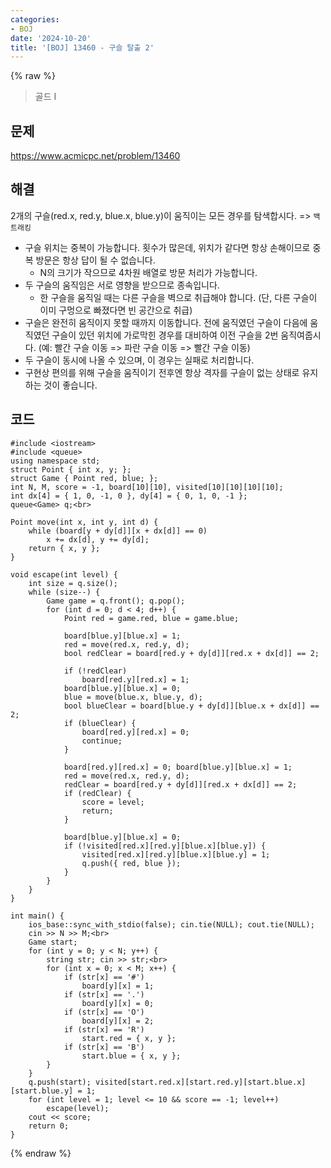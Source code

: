 ```yaml
---
categories:
- BOJ
date: '2024-10-20'
title: '[BOJ] 13460 - 구슬 탈출 2'
---
```


{% raw %}
> 골드 I<br>

## 문제
https://www.acmicpc.net/problem/13460<br>

## 해결
2개의 구슬(red.x, red.y, blue.x, blue.y)이 움직이는 모든 경우를 탐색합시다. => `백트래킹`<br>
- 구슬 위치는 중복이 가능합니다. 횟수가 많은데, 위치가 같다면 항상 손해이므로 중복 방문은 항상 답이 될 수 없습니다.
	- N의 크기가 작으므로 4차원 배열로 방문 처리가 가능합니다.
- 두 구슬의 움직임은 서로 영향을 받으므로 종속입니다.
	- 한 구슬을 움직일 때는 다른 구슬을 벽으로 취급해야 합니다. (단, 다른 구슬이 이미 구멍으로 빠졌다면 빈 공간으로 취급)
- 구슬은 완전히 움직이지 못할 때까지 이동합니다. 전에 움직였던 구슬이 다음에 움직였던 구슬이 있던 위치에 가로막힌 경우를 대비하여 이전 구슬을 2번 움직여줍시다. (예: 빨간 구슬 이동 => 파란 구슬 이동 => 빨간 구슬 이동)<br>
- 두 구슬이 동시에 나올 수 있으며, 이 경우는 실패로 처리합니다.
- 구현상 편의를 위해 구슬을 움직이기 전후엔 항상 격자를 구슬이 없는 상태로 유지하는 것이 좋습니다.

## 코드
```
#include <iostream>
#include <queue>
using namespace std;
struct Point { int x, y; };
struct Game { Point red, blue; };
int N, M, score = -1, board[10][10], visited[10][10][10][10];
int dx[4] = { 1, 0, -1, 0 }, dy[4] = { 0, 1, 0, -1 };
queue<Game> q;<br>

Point move(int x, int y, int d) {
    while (board[y + dy[d]][x + dx[d]] == 0)
        x += dx[d], y += dy[d];
    return { x, y };
}

void escape(int level) {
    int size = q.size();
    while (size--) {
        Game game = q.front(); q.pop();
        for (int d = 0; d < 4; d++) {
            Point red = game.red, blue = game.blue;

            board[blue.y][blue.x] = 1;
            red = move(red.x, red.y, d);
            bool redClear = board[red.y + dy[d]][red.x + dx[d]] == 2;

            if (!redClear)
                board[red.y][red.x] = 1;
            board[blue.y][blue.x] = 0;
            blue = move(blue.x, blue.y, d);
            bool blueClear = board[blue.y + dy[d]][blue.x + dx[d]] == 2;
            if (blueClear) {
                board[red.y][red.x] = 0;
                continue;
            }

            board[red.y][red.x] = 0; board[blue.y][blue.x] = 1;
            red = move(red.x, red.y, d);
            redClear = board[red.y + dy[d]][red.x + dx[d]] == 2;
            if (redClear) {
                score = level;
                return;
            }
            
            board[blue.y][blue.x] = 0;
            if (!visited[red.x][red.y][blue.x][blue.y]) {
                visited[red.x][red.y][blue.x][blue.y] = 1;
                q.push({ red, blue });
            }
        }
    }
}

int main() {
    ios_base::sync_with_stdio(false); cin.tie(NULL); cout.tie(NULL);
    cin >> N >> M;<br>
    Game start;
    for (int y = 0; y < N; y++) {
        string str; cin >> str;<br>
        for (int x = 0; x < M; x++) {
            if (str[x] == '#')
                board[y][x] = 1;
            if (str[x] == '.')
                board[y][x] = 0;
            if (str[x] == 'O')
                board[y][x] = 2;
            if (str[x] == 'R')
                start.red = { x, y };
            if (str[x] == 'B')
                start.blue = { x, y };
        }
    }
    q.push(start); visited[start.red.x][start.red.y][start.blue.x][start.blue.y] = 1;
    for (int level = 1; level <= 10 && score == -1; level++)
        escape(level);
    cout << score;
    return 0;
}
```
{% endraw %}